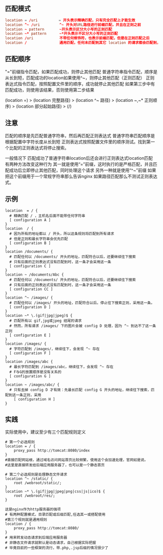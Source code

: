 
## 匹配模式
```conf
location = /uri 　       = 开头表示精确匹配，只有完全匹配上才能生效
location ^~ /uri         ^~ 开头对URL路径进行前缀匹配，并且在正则之前
location ~ pattern       ~开头表示区分大小写的正则匹配
location ~* pattern      ~*开头表示不区分大小写的正则匹配
location /uri            不带任何修饰符，也表示前缀匹配，但是在正则匹配之后
location /               通用匹配，任何未匹配到其它 location 的请求都会匹配到，相当于 switch 中的 default
```

## 匹配顺序
		
"="前缀指令匹配，如果匹配成功，则停止其他匹配
普通字符串指令匹配，顺序是从长到短，匹配成功的location如果使用^~，则停止其他匹配（正则匹配）
正则表达式指令匹配，按照配置文件里的顺序，成功就停止其他匹配
如果第三步中有匹配成功，则使用该结果，否则使用第二步结果

(location =) > (location 完整路径) > (location ^~ 路径) > (location ~,~* 正则顺序) > (location 部分起始路径) > (/)

## 注意
匹配的顺序是先匹配普通字符串，然后再匹配正则表达式
普通字符串匹配顺序是根据配置中字符长度从长到短
正则表达式按照配置文件里的顺序测试。找到第一个比配的正则表达式将停止搜索。

一般情况下
匹配成功了普通字符串location后还会进行正则表达式location匹配
有两种方法改变这种行为
其一就是使用“=”前缀，这时执行的是严格匹配，并且匹配成功后立即停止其他匹配，同时处理这个请求
另外一种就是使用“^~”前缀
如果把这个前缀用于一个常规字符串那么告诉nginx 如果路径匹配那么不测试正则表达式。

## 示例
```nginx
location  = / {
  # 精确匹配 / ，主机名后面不能带任何字符串
  [ configuration A ] 
}
location  / {
  # 因为所有的地址都以 / 开头，所以这条规则将匹配到所有请求
  # 但是正则和最长字符串会优先匹配
  [ configuration B ] 
}
location /documents/ {
  # 匹配任何以 /documents/ 开头的地址，匹配符合以后，还要继续往下搜索
  # 只有后面的正则表达式没有匹配到时，这一条才会采用这一条
  [ configuration C ] 
}
location ~ /documents/Abc {
  # 匹配任何以 /documents/ 开头的地址，匹配符合以后，还要继续往下搜索
  # 只有后面的正则表达式没有匹配到时，这一条才会采用这一条
  [ configuration CC ] 
}
location ^~ /images/ {
  # 匹配任何以 /images/ 开头的地址，匹配符合以后，停止往下搜索正则，采用这一条。
  [ configuration D ] 
}
location ~* \.(gif|jpg|jpeg)$ {
  # 匹配所有以 gif,jpg或jpeg 结尾的请求
  # 然而，所有请求 /images/ 下的图片会被 config D 处理，因为 ^~ 到达不了这一条正则
  [ configuration E ] 
}
location /images/ {
  # 字符匹配到 /images/，继续往下，会发现 ^~ 存在
  [ configuration F ] 
}
location /images/abc {
  # 最长字符匹配到 /images/abc，继续往下，会发现 ^~ 存在
  # F与G的放置顺序是没有关系的
  [ configuration G ] 
}
location ~ /images/abc/ {
  # 只有去掉 config D 才有效：先最长匹配 config G 开头的地址，继续往下搜索，匹配到这一条正则，采用
    [ configuration H ] 
}
```
## 实践
实际使用中，建议至少有三个匹配规则定义
```nginx
# 第一个必选规则
location = / {
    proxy_pass http://tomcat:8080/index
}
#直接匹配网站根，通过域名访问网站首页比较频繁，使用这个会加速处理，官网如是说。
#这里是直接转发给后端应用服务器了，也可以是一个静态首页

# 第二个必选规则是处理静态文件请求
location ^~ /static/ {
    root /webroot/static/;
}
location ~* \.(gif|jpg|jpeg|png|css|js|ico)$ {
    root /webroot/res/;
}

这是nginx作为http服务器的强项
# 有两种配置模式，目录匹配或后缀匹配,任选其一或搭配使用
#第三个规则就是通用规则
location / {
    proxy_pass http://tomcat:8080/
}
# 用来转发动态请求到后端应用服务器
# 非静态文件请求就默认是动态请求，自己根据实际把握
# 毕竟目前的一些框架的流行，带.php,.jsp后缀的情况很少了
```